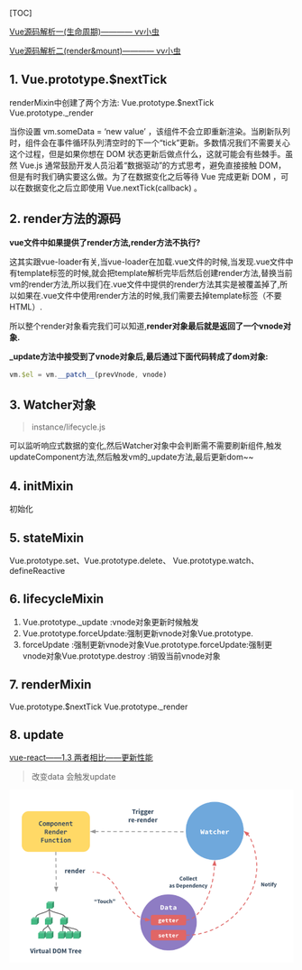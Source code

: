 [TOC]

[Vue源码解析一(生命周期)———— vv小虫](https://blog.csdn.net/vv_bug/article/details/84954607)

[Vue源码解析二(render&mount)———— vv小虫](https://blog.csdn.net/vv_bug/article/details/85057354)

## 1. Vue.prototype.$nextTick ##

renderMixin中创建了两个方法:
Vue.prototype.$nextTick
Vue.prototype._render

当你设置 vm.someData = ‘new value’ ，该组件不会立即重新渲染。当刷新队列时，组件会在事件循环队列清空时的下一个“tick”更新。多数情况我们不需要关心这个过程，但是如果你想在 DOM 状态更新后做点什么，这就可能会有些棘手。虽然 Vue.js 通常鼓励开发人员沿着“数据驱动”的方式思考，避免直接接触 DOM，但是有时我们确实要这么做。为了在数据变化之后等待 Vue 完成更新 DOM ，可以在数据变化之后立即使用 Vue.nextTick(callback) 。

## 2. **render方法的源码** ##

**vue文件中如果提供了render方法,render方法不执行?**

这其实跟vue-loader有关,当vue-loader在加载.vue文件的时候,当发现.vue文件中有template标签的时候,就会把template解析完毕后然后创建render方法,替换当前vm的render方法,所以我们在.vue文件中提供的render方法其实是被覆盖掉了,所以如果在.vue文件中使用render方法的时候,我们需要去掉template标签（不要HTML）.

所以整个render对象看完我们可以知道,**render对象最后就是返回了一个vnode对象.** 

**_update方法中接受到了vnode对象后,最后通过下面代码转成了dom对象:**

```js
vm.$el = vm.__patch__(prevVnode, vnode)
```

## 3. Watcher对象 ##

> instance/lifecycle.js

可以监听响应式数据的变化,然后Watcher对象中会判断需不需要刷新组件,触发updateComponent方法,然后触发vm的_update方法,最后更新dom~~

## 4. initMixin  ##

初始化

## 5. stateMixin ##

Vue.prototype.set、Vue.prototype.delete、 Vue.prototype.watch、defineReactive 

## 6. lifecycleMixin ##

1. Vue.prototype._update :vnode对象更新时候触发
2. Vue.prototype.forceUpdate:强制更新vnode对象Vue.prototype.
3. forceUpdate :强制更新vnode对象Vue.prototype.forceUpdate:强制更vnode对象Vue.prototype.destroy :销毁当前vnode对象

## 7. renderMixin ##

Vue.prototype.$nextTick
Vue.prototype._render

## 8. update ##

[vue-react——1.3 两者相比——更新性能](../../问题.md)

> 改变data 会触发update

![](../../img/vue-data-update.png)

